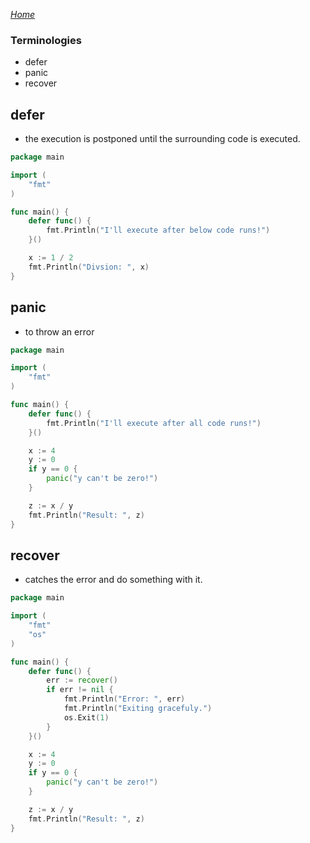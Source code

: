 *[Home](../README.md)*

### Terminologies

- defer
- panic
- recover


## defer

- the execution is postponed until the surrounding code is executed.

``` Go
package main

import (
	"fmt"
)

func main() {
	defer func() {
		fmt.Println("I'll execute after below code runs!")
	}()

	x := 1 / 2
	fmt.Println("Divsion: ", x)
}

```

## panic

- to throw an error

``` Go
package main

import (
	"fmt"
)

func main() {
	defer func() {
		fmt.Println("I'll execute after all code runs!")
	}()

	x := 4
	y := 0
	if y == 0 {
		panic("y can't be zero!")
	}

	z := x / y
	fmt.Println("Result: ", z)
}

```

## recover

- catches the error and do something with it.

``` Go
package main

import (
	"fmt"
	"os"
)

func main() {
	defer func() {
		err := recover()
		if err != nil {
			fmt.Println("Error: ", err)
			fmt.Println("Exiting gracefuly.")
			os.Exit(1)
		}
	}()

	x := 4
	y := 0
	if y == 0 {
		panic("y can't be zero!")
	}

	z := x / y
	fmt.Println("Result: ", z)
}

```
